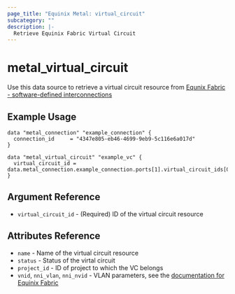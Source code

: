 ```yaml
---
page_title: "Equinix Metal: virtual_circuit"
subcategory: ""
description: |-
  Retrieve Equinix Fabric Virtual Circuit
---
```


# metal_virtual_circuit

Use this data source to retrieve a virtual circuit resource from [Equnix Fabric - software-defined interconnections](https://metal.equinix.com/developers/docs/networking/fabric/)

## Example Usage

```hcl
data "metal_connection" "example_connection" {
  connection_id     = "4347e805-eb46-4699-9eb9-5c116e6a017d"
}

data "metal_virtual_circuit" "example_vc" {
  virtual_circuit_id = data.metal_connection.example_connection.ports[1].virtual_circuit_ids[0]
}

```

## Argument Reference

* `virtual_circuit_id` - (Required) ID of the virtual circuit resource

## Attributes Reference

* `name` - Name of the virtual circuit resource
* `status` - Status of the virtal circuit
* `project_id` - ID of project to which the VC belongs
* `vnid`, `nni_vlan`, `nni_nvid` - VLAN parameters, see the [documentation for Equinix Fabric](https://metal.equinix.com/developers/docs/networking/fabric/)

